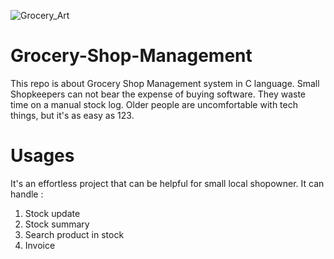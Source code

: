  ![Grocery_Art](https://ibb.co/2qHsmW1)

# Grocery-Shop-Management
This repo is about Grocery Shop Management system in C language. Small Shopkeepers can not bear the expense of buying software. They waste time on a manual stock log. Older people are uncomfortable with tech things, but it's as easy as 123. 
# Usages
It's an effortless project that can be helpful for small local shopowner. It can handle :
1. Stock update 
2. Stock summary 
3. Search product in stock 
4. Invoice 
